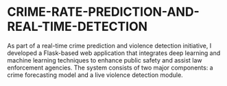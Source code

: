 # CRIME-RATE-PREDICTION-AND-REAL-TIME-DETECTION
As part of a real-time crime prediction and violence detection initiative, I developed a Flask-based web application that integrates deep learning and machine learning techniques to enhance public safety and assist law enforcement agencies. The system consists of two major components: a crime forecasting model and a live violence detection module.
